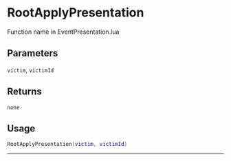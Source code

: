 # RootApplyPresentation
Function name in EventPresentation.lua
## Parameters
`victim`, `victimId`
## Returns
`none`
## Usage
```lua
RootApplyPresentation(victim, victimId)
```
---
